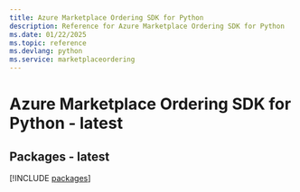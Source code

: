 ```yaml
---
title: Azure Marketplace Ordering SDK for Python
description: Reference for Azure Marketplace Ordering SDK for Python
ms.date: 01/22/2025
ms.topic: reference
ms.devlang: python
ms.service: marketplaceordering
---
```

# Azure Marketplace Ordering SDK for Python - latest
## Packages - latest
[!INCLUDE [packages](marketplace-ordering-index.md)]